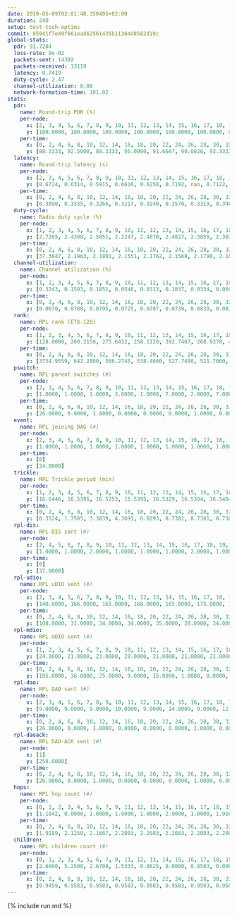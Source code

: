 ```yaml
---
date: 2019-05-09T02:01:48.350495+02:00
duration: 240
setup: test-tsch-optims
commit: 85941f7e49f661ead62561435b11364d8582d19c
global-stats:
  pdr: 91.7284
  loss-rate: 8e-02
  packets-sent: 14302
  packets-received: 13119
  latency: 0.7419
  duty-cycle: 2.47
  channel-utilization: 0.08
  network-formation-time: 101.02
stats:
  pdr:
    name: Round-trip PDR (%)
    per-node:
      x: [2, 3, 4, 5, 6, 7, 8, 9, 10, 11, 12, 13, 14, 15, 16, 17, 18, 19, 20, 21, 22, 23, 24, 25]
      y: [100.0000, 100.0000, 100.0000, 100.0000, 100.0000, 100.0000, 0.0000, 100.0000, 0.0000, 99.8445, 100.0000, 100.0000, 100.0000, 100.0000, 100.0000, 100.0000, 100.0000, 99.8314, 100.0000, 100.0000, 100.0000, 100.0000, 100.0000, 100.0000]
    per-time:
      x: [0, 2, 4, 6, 8, 10, 12, 14, 16, 18, 20, 22, 24, 26, 28, 30, 32, 34, 36, 38, 40, 42, 44, 46, 48, 50, 52, 54, 56, 58, 60, 62, 64, 66, 68, 70, 72, 74, 76, 78, 80, 82, 84, 86, 88, 90, 92, 94, 96, 98, 100, 102, 104, 106, 108, 110, 112, 114, 116, 118, 120, 122, 124, 126, 128, 130, 132, 134, 136, 138, 140, 142, 144, 146, 148, 150, 152, 154, 156, 158, 160, 162, 164, 166, 168, 170, 172, 174, 176, 178, 180, 182, 184, 186, 188, 190, 192, 194, 196, 198, 200, 202, 204, 206, 208, 210, 212, 214, 216, 218, 220, 222, 224, 226, 228, 230, 232, 234, 236, 238, 240]
      y: [88.3333, 92.5000, 88.3333, 95.0000, 91.6667, 90.0826, 93.3333, 94.1667, 93.2773, 92.5000, 92.5000, 91.7355, 92.5000, 89.1667, 94.1176, 94.1667, 90.0826, 90.8333, 95.0000, 95.0000, 89.1667, 90.0000, 93.3333, 88.3333, 90.0000, 96.6667, 90.0000, 90.8333, 92.5000, 90.8333, 90.8333, 95.0000, 90.0000, 90.0000, 94.1667, 89.1667, 90.8333, 88.3333, 90.8333, 90.8333, 87.5000, 97.5000, 90.8333, 95.0000, 91.6667, 92.5000, 92.5000, 92.5000, 91.6667, 91.6667, 91.6667, 92.5000, 92.5000, 94.1667, 94.1667, 93.3333, 95.8333, 90.8333, 90.8333, 90.8333, 90.0000, 95.0000, 90.8333, 94.1667, 90.0000, 93.3333, 94.1667, 89.1667, 90.0000, 90.0000, 91.6667, 91.6667, 90.8333, 93.3333, 90.0000, 92.5000, 91.6667, 85.8333, 92.5000, 93.3333, 87.5000, 90.0000, 88.3333, 88.3333, 91.6667, 93.3333, 97.5000, 93.3333, 86.6667, 88.3333, 86.6667, 90.0000, 91.6667, 90.0000, 91.6667, 90.0000, 94.1667, 93.3333, 90.8333, 93.3333, 90.8333, 91.6667, 91.6667, 94.1667, 91.6667, 92.5000, 92.5000, 94.1667, 93.3333, 93.3333, 94.1667, 86.6667, 92.5000, 92.5000, 92.5000, 92.5000, 91.6667, 92.5000, 90.8333, 100.0000, null]
  latency:
    name: Round-trip latency (s)
    per-node:
      x: [2, 3, 4, 5, 6, 7, 8, 9, 10, 11, 12, 13, 14, 15, 16, 17, 18, 19, 20, 21, 22, 23, 24, 25]
      y: [0.6724, 0.6314, 0.5915, 0.6616, 0.6258, 0.7192, nan, 0.7122, nan, 0.7559, 0.6632, 0.7338, 0.6669, 0.7387, 0.7248, 0.7593, 0.7079, 0.8305, 0.8061, 0.7886, 0.8268, 0.8775, 0.9236, 0.9091]
    per-time:
      x: [0, 2, 4, 6, 8, 10, 12, 14, 16, 18, 20, 22, 24, 26, 28, 30, 32, 34, 36, 38, 40, 42, 44, 46, 48, 50, 52, 54, 56, 58, 60, 62, 64, 66, 68, 70, 72, 74, 76, 78, 80, 82, 84, 86, 88, 90, 92, 94, 96, 98, 100, 102, 104, 106, 108, 110, 112, 114, 116, 118, 120, 122, 124, 126, 128, 130, 132, 134, 136, 138, 140, 142, 144, 146, 148, 150, 152, 154, 156, 158, 160, 162, 164, 166, 168, 170, 172, 174, 176, 178, 180, 182, 184, 186, 188, 190, 192, 194, 196, 198, 200, 202, 204, 206, 208, 210, 212, 214, 216, 218, 220, 222, 224, 226, 228, 230, 232, 234, 236, 238, 240]
      y: [0.3090, 0.3335, 0.3266, 0.3217, 0.3240, 0.3570, 0.3319, 0.3469, 0.3266, 0.3154, 0.3023, 0.3121, 0.3145, 0.3202, 0.3269, 0.3133, 0.3350, 0.3080, 0.3219, 0.2913, 0.3417, 0.3184, 0.3187, 0.3020, 0.2928, 0.3191, 0.3078, 0.3293, 0.3425, 0.3219, 0.3494, 0.3068, 0.3191, 0.3066, 0.3057, 0.3254, 0.3307, 0.3872, 0.3989, 0.4170, 0.4032, 0.3758, 0.3271, 0.3263, 0.3719, 0.3402, 0.3348, 0.4339, 0.3675, 0.3740, 0.3001, 0.3115, 0.3219, 0.4524, 0.4378, 0.4491, 0.3826, 0.3340, 0.3811, 0.8171, 0.9162, 0.5483, 0.4616, 0.4487, 0.3829, 0.9373, 1.2737, 1.1133, 0.9216, 0.5665, 0.5882, 0.9438, 1.2847, 1.2896, 1.2741, 1.0157, 0.8783, 0.9177, 1.2745, 1.2885, 1.2631, 1.2654, 1.2006, 1.1623, 1.2865, 1.2652, 1.2895, 1.2581, 1.2669, 1.2770, 1.2616, 1.2787, 1.2663, 1.2621, 1.2580, 1.2696, 1.2524, 1.2527, 1.2852, 1.2786, 1.2672, 1.2687, 1.2620, 1.2797, 1.2762, 1.2277, 1.2700, 1.2553, 1.2448, 1.2438, 1.2471, 1.2628, 1.2396, 1.2471, 1.2685, 1.2593, 1.2419, 1.2399, 1.2489, 1.2402, null]
  duty-cycle:
    name: Radio duty cycle (%)
    per-node:
      x: [1, 2, 3, 4, 5, 6, 7, 8, 9, 10, 11, 12, 13, 14, 15, 16, 17, 18, 19, 20, 21, 22, 23, 24, 25]
      y: [2.7265, 2.4308, 2.5051, 2.2247, 2.4870, 2.4827, 2.3855, 2.3020, 2.3593, 2.2418, 2.3658, 2.3792, 2.4969, 2.4598, 2.5778, 2.5214, 2.3785, 2.5842, 2.5128, 2.5626, 2.5474, 2.5495, 2.6075, 2.6108, 2.5747]
    per-time:
      x: [0, 2, 4, 6, 8, 10, 12, 14, 16, 18, 20, 22, 24, 26, 28, 30, 32, 34, 36, 38, 40, 42, 44, 46, 48, 50, 52, 54, 56, 58, 60, 62, 64, 66, 68, 70, 72, 74, 76, 78, 80, 82, 84, 86, 88, 90, 92, 94, 96, 98, 100, 102, 104, 106, 108, 110, 112, 114, 116, 118, 120, 122, 124, 126, 128, 130, 132, 134, 136, 138, 140, 142, 144, 146, 148, 150, 152, 154, 156, 158, 160, 162, 164, 166, 168, 170, 172, 174, 176, 178, 180, 182, 184, 186, 188, 190, 192, 194, 196, 198, 200, 202, 204, 206, 208, 210, 212, 214, 216, 218, 220, 222, 224, 226, 228, 230, 232, 234, 236, 238]
      y: [37.3847, 2.1963, 2.1891, 2.1551, 2.1762, 2.1568, 2.1790, 2.1815, 2.1924, 2.1766, 2.1707, 2.1589, 2.1748, 2.1824, 2.1835, 2.1950, 2.1852, 2.1770, 2.1606, 2.1718, 2.1740, 2.1833, 2.1667, 2.1831, 2.1550, 2.1839, 2.1727, 2.1681, 2.1802, 2.1875, 2.1645, 2.1745, 2.1892, 2.1766, 2.1688, 2.1811, 2.1728, 2.1764, 2.2049, 2.2151, 2.2439, 2.2265, 2.2109, 2.2168, 2.1930, 2.1934, 2.1852, 2.1883, 2.1935, 2.1636, 2.2003, 2.1706, 2.1798, 2.1628, 2.2040, 2.1830, 2.1842, 2.2043, 2.1756, 2.1815, 2.1799, 2.1628, 2.1682, 2.1833, 2.1686, 2.1725, 2.1893, 2.2021, 2.1685, 2.1695, 2.1696, 2.1647, 2.1808, 2.1812, 2.1836, 2.1844, 2.1953, 2.1813, 2.1808, 2.1716, 2.1850, 2.1731, 2.1838, 2.1568, 2.1928, 2.2015, 2.1822, 2.2079, 2.1785, 2.1715, 2.1823, 2.1794, 2.1891, 2.1803, 2.1802, 2.1876, 2.1719, 2.1742, 2.1811, 2.1878, 2.1834, 2.1880, 2.1936, 2.1941, 2.1969, 2.1857, 2.1569, 2.1821, 2.1735, 2.1605, 2.1822, 2.1722, 2.1636, 2.1769, 2.1773, 2.1727, 2.1752, 2.2064, 2.1747, 2.1900]
  channel-utilization:
    name: Channel utilization (%)
    per-node:
      x: [1, 2, 3, 4, 5, 6, 7, 8, 9, 10, 11, 12, 13, 14, 15, 16, 17, 18, 19, 20, 21, 22, 23, 24, 25]
      y: [0.3243, 0.1593, 0.1851, 0.0546, 0.0313, 0.1037, 0.0334, 0.0690, 0.0315, 0.0532, 0.0349, 0.1175, 0.0723, 0.0306, 0.1350, 0.0955, 0.0492, 0.0689, 0.0448, 0.0459, 0.0699, 0.0479, 0.0305, 0.0355, 0.0309]
    per-time:
      x: [0, 2, 4, 6, 8, 10, 12, 14, 16, 18, 20, 22, 24, 26, 28, 30, 32, 34, 36, 38, 40, 42, 44, 46, 48, 50, 52, 54, 56, 58, 60, 62, 64, 66, 68, 70, 72, 74, 76, 78, 80, 82, 84, 86, 88, 90, 92, 94, 96, 98, 100, 102, 104, 106, 108, 110, 112, 114, 116, 118, 120, 122, 124, 126, 128, 130, 132, 134, 136, 138, 140, 142, 144, 146, 148, 150, 152, 154, 156, 158, 160, 162, 164, 166, 168, 170, 172, 174, 176, 178, 180, 182, 184, 186, 188, 190, 192, 194, 196, 198, 200, 202, 204, 206, 208, 210, 212, 214, 216, 218, 220, 222, 224, 226, 228, 230, 232, 234, 236, 238]
      y: [0.0670, 0.0788, 0.0795, 0.0725, 0.0787, 0.0739, 0.0839, 0.0811, 0.0841, 0.0798, 0.0786, 0.0721, 0.0768, 0.0787, 0.0814, 0.0815, 0.0802, 0.0757, 0.0735, 0.0730, 0.0788, 0.0783, 0.0751, 0.0763, 0.0685, 0.0791, 0.0749, 0.0741, 0.0776, 0.0790, 0.0735, 0.0762, 0.0763, 0.0758, 0.0735, 0.0753, 0.0769, 0.0779, 0.0865, 0.0916, 0.0966, 0.0925, 0.0862, 0.0856, 0.0816, 0.0835, 0.0789, 0.0798, 0.0802, 0.0698, 0.0836, 0.0747, 0.0773, 0.0708, 0.0876, 0.0804, 0.0786, 0.0900, 0.0738, 0.0766, 0.0785, 0.0712, 0.0741, 0.0795, 0.0733, 0.0765, 0.0807, 0.0839, 0.0731, 0.0732, 0.0768, 0.0732, 0.0783, 0.0809, 0.0801, 0.0801, 0.0821, 0.0777, 0.0766, 0.0748, 0.0791, 0.0752, 0.0785, 0.0692, 0.0802, 0.0828, 0.0754, 0.0859, 0.0773, 0.0745, 0.0794, 0.0779, 0.0800, 0.0774, 0.0765, 0.0790, 0.0763, 0.0769, 0.0792, 0.0821, 0.0788, 0.0801, 0.0815, 0.0810, 0.0824, 0.0793, 0.0707, 0.0783, 0.0754, 0.0726, 0.0764, 0.0754, 0.0721, 0.0752, 0.0778, 0.0770, 0.0766, 0.0853, 0.0757, 0.0778]
  rank:
    name: RPL rank (ETX-128)
    per-node:
      x: [1, 2, 3, 4, 5, 6, 7, 8, 9, 10, 11, 12, 13, 14, 15, 16, 17, 18, 19, 20, 21, 22, 23, 24, 25]
      y: [128.0000, 260.2158, 275.6432, 258.1120, 392.7407, 268.9378, 407.5466, 372.7438, 520.4453, 373.4979, 563.9839, 403.9630, 400.2822, 779.0574, 746.2776, 710.4463, 519.3745, 569.8115, 582.7572, 644.0522, 639.4476, 649.9424, 759.1377, 728.7520, 749.3279]
    per-time:
      x: [0, 2, 4, 6, 8, 10, 12, 14, 16, 18, 20, 22, 24, 26, 28, 30, 32, 34, 36, 38, 40, 42, 44, 46, 48, 50, 52, 54, 56, 58, 60, 62, 64, 66, 68, 70, 72, 74, 76, 78, 80, 82, 84, 86, 88, 90, 92, 94, 96, 98, 100, 102, 104, 106, 108, 110, 112, 114, 116, 118, 120, 122, 124, 126, 128, 130, 132, 134, 136, 138, 140, 142, 144, 146, 148, 150, 152, 154, 156, 158, 160, 162, 164, 166, 168, 170, 172, 174, 176, 178, 180, 182, 184, 186, 188, 190, 192, 194, 196, 198, 200, 202, 204, 206, 208, 210, 212, 214, 216, 218, 220, 222, 224, 226, 228, 230, 232, 234, 236, 238]
      y: [3734.9559, 642.2800, 566.2745, 538.4600, 527.7400, 521.7000, 541.7059, 556.2400, 604.5098, 560.4118, 545.2549, 527.7400, 522.4074, 510.9400, 533.3400, 549.4510, 531.4510, 531.2157, 520.6000, 519.4118, 533.8654, 507.8000, 501.3529, 492.9600, 484.3400, 471.5962, 464.6400, 466.2000, 465.3000, 462.8600, 465.6400, 474.1800, 469.3400, 454.8627, 454.7800, 464.6600, 464.9800, 480.6731, 501.1000, 517.5385, 538.2157, 530.8600, 535.9636, 493.3600, 501.8462, 487.8868, 469.6600, 465.9038, 453.0784, 455.0000, 453.7000, 455.4600, 455.9020, 452.7800, 454.3462, 440.9400, 445.6600, 447.4800, 453.0600, 450.5600, 452.2000, 447.1765, 443.4400, 446.2885, 439.6078, 441.4600, 450.9800, 456.8200, 454.5200, 450.0400, 454.3333, 456.5686, 439.9423, 440.7200, 448.6600, 452.6600, 453.4800, 461.2400, 471.3654, 471.5600, 463.4400, 465.2692, 443.6731, 443.0980, 445.0400, 450.6200, 445.2400, 447.0400, 445.4706, 443.8627, 435.0800, 439.0755, 436.5600, 441.8824, 443.3200, 442.4800, 443.4800, 449.8039, 448.5882, 445.4902, 439.6800, 442.2800, 435.8824, 442.8400, 444.0600, 449.3200, 449.4118, 445.4038, 441.8000, 435.7255, 445.6000, 440.3000, 454.3800, 453.8800, 461.0600, 453.7400, 452.9800, 461.4444, 441.4340, 443.6600]
  pswitch:
    name: RPL parent switches (#)
    per-node:
      x: [2, 3, 4, 5, 6, 7, 8, 9, 10, 11, 12, 13, 14, 15, 16, 17, 18, 19, 20, 21, 22, 23, 24, 25]
      y: [1.0000, 1.0000, 1.0000, 3.0000, 1.0000, 7.0000, 2.0000, 7.0000, 1.0000, 8.0000, 3.0000, 1.0000, 4.0000, 5.0000, 2.0000, 3.0000, 5.0000, 4.0000, 10.0000, 9.0000, 4.0000, 8.0000, 7.0000, 5.0000]
    per-time:
      x: [0, 2, 4, 6, 8, 10, 12, 14, 16, 18, 20, 22, 24, 26, 28, 30, 32, 34, 36, 38, 40, 42, 44, 46, 48, 50, 52, 54, 56, 58, 60, 62, 64, 66, 68, 70, 72, 74, 76, 78, 80, 82, 84, 86, 88, 90, 92, 94, 96, 98, 100, 102, 104, 106, 108, 110, 112, 114, 116, 118, 120, 122, 124, 126, 128, 130, 132, 134, 136, 138, 140, 142, 144, 146, 148, 150, 152, 154, 156, 158, 160, 162, 164, 166, 168, 170, 172, 174, 176, 178, 180, 182, 184, 186, 188, 190, 192, 194, 196, 198, 200, 202, 204, 206, 208, 210, 212, 214, 216, 218, 220, 222, 224, 226, 228, 230, 232, 234, 236]
      y: [26.0000, 0.0000, 1.0000, 0.0000, 0.0000, 0.0000, 1.0000, 0.0000, 1.0000, 1.0000, 1.0000, 0.0000, 4.0000, 0.0000, 0.0000, 1.0000, 1.0000, 1.0000, 0.0000, 1.0000, 2.0000, 0.0000, 1.0000, 0.0000, 0.0000, 2.0000, 0.0000, 0.0000, 0.0000, 0.0000, 0.0000, 0.0000, 0.0000, 1.0000, 0.0000, 0.0000, 0.0000, 2.0000, 0.0000, 2.0000, 1.0000, 0.0000, 5.0000, 0.0000, 2.0000, 3.0000, 0.0000, 2.0000, 1.0000, 0.0000, 0.0000, 0.0000, 1.0000, 0.0000, 2.0000, 0.0000, 0.0000, 0.0000, 0.0000, 0.0000, 0.0000, 1.0000, 0.0000, 2.0000, 1.0000, 0.0000, 0.0000, 0.0000, 0.0000, 0.0000, 1.0000, 1.0000, 2.0000, 0.0000, 0.0000, 0.0000, 0.0000, 0.0000, 2.0000, 0.0000, 0.0000, 2.0000, 2.0000, 1.0000, 0.0000, 0.0000, 0.0000, 0.0000, 1.0000, 1.0000, 0.0000, 3.0000, 0.0000, 1.0000, 0.0000, 0.0000, 0.0000, 1.0000, 1.0000, 1.0000, 0.0000, 0.0000, 1.0000, 0.0000, 0.0000, 0.0000, 1.0000, 2.0000, 0.0000, 1.0000, 0.0000, 0.0000, 0.0000, 0.0000, 0.0000, 0.0000, 0.0000, 4.0000, 3.0000]
  event:
    name: RPL joining DAG (#)
    per-node:
      x: [2, 3, 4, 5, 6, 7, 8, 9, 10, 11, 12, 13, 14, 15, 16, 17, 18, 19, 20, 21, 22, 23, 24, 25]
      y: [1.0000, 1.0000, 1.0000, 1.0000, 1.0000, 1.0000, 1.0000, 1.0000, 1.0000, 1.0000, 1.0000, 1.0000, 1.0000, 1.0000, 1.0000, 1.0000, 1.0000, 1.0000, 1.0000, 1.0000, 1.0000, 1.0000, 1.0000, 1.0000]
    per-time:
      x: [0]
      y: [24.0000]
  trickle:
    name: RPL Trickle period (min)
    per-node:
      x: [1, 2, 3, 4, 5, 6, 7, 8, 9, 10, 11, 12, 13, 14, 15, 16, 17, 18, 19, 20, 21, 22, 23, 24, 25]
      y: [16.6446, 16.5395, 16.5253, 16.5395, 16.5329, 16.5304, 16.5484, 16.5338, 16.5460, 16.5395, 16.5522, 16.5377, 16.5253, 16.5345, 16.5384, 16.5267, 16.5306, 16.6059, 15.7011, 16.6058, 16.4470, 16.5843, 16.5623, 16.5586, 16.4797]
    per-time:
      x: [0, 2, 4, 6, 8, 10, 12, 14, 16, 18, 20, 22, 24, 26, 28, 30, 32, 34, 36, 38, 40, 42, 44, 46, 48, 50, 52, 54, 56, 58, 60, 62, 64, 66, 68, 70, 72, 74, 76, 78, 80, 82, 84, 86, 88, 90, 92, 94, 96, 98, 100, 102, 104, 106, 108, 110, 112, 114, 116, 118, 120, 122, 124, 126, 128, 130, 132, 134, 136, 138, 140, 142, 144, 146, 148, 150, 152, 154, 156, 158, 160, 162, 164, 166, 168, 170, 172, 174, 176, 178, 180, 182, 184, 186, 188, 190, 192, 194, 196, 198, 200, 202, 204, 206, 208, 210, 212, 214, 216, 218, 220, 222, 224, 226, 228, 230, 232, 234, 236, 238]
      y: [0.3524, 1.7585, 3.3839, 4.3691, 6.0293, 8.7381, 8.7381, 8.7381, 8.9095, 16.7909, 17.4763, 16.8100, 16.9099, 16.9520, 16.9520, 17.1336, 17.1336, 17.1336, 17.1267, 17.3049, 17.4763, 17.4763, 17.4763, 17.4763, 17.4763, 17.4763, 17.4763, 17.4763, 17.4763, 17.4763, 17.4763, 17.4763, 17.4763, 17.4763, 17.4763, 17.4763, 17.4763, 17.4763, 17.4763, 17.4763, 17.4763, 17.4763, 17.4763, 17.4763, 17.4763, 17.4763, 17.4763, 17.4763, 17.4763, 17.4763, 17.4763, 17.4763, 17.4763, 17.4763, 17.4763, 17.4763, 17.4763, 17.4763, 17.4763, 17.4763, 17.4763, 17.4763, 17.4763, 17.4763, 17.4763, 17.4763, 17.4763, 17.4763, 17.4763, 17.4763, 17.4763, 17.4763, 17.4763, 17.4763, 17.4763, 17.4763, 17.4763, 17.4763, 17.4763, 17.4763, 17.4763, 17.4763, 17.4763, 17.4763, 17.4763, 17.4763, 17.4763, 17.4763, 17.4763, 17.4763, 17.4763, 17.4763, 17.4763, 17.4763, 17.4763, 17.4763, 17.4763, 17.4763, 17.4763, 17.4763, 17.4763, 17.4763, 17.4763, 17.4763, 17.4763, 17.4763, 17.4763, 17.4763, 17.4763, 17.4763, 17.4763, 17.4763, 17.4763, 17.4763, 17.4763, 17.4763, 17.4763, 17.4763, 17.4763, 17.4763]
  rpl-dis:
    name: RPL DIS sent (#)
    per-node:
      x: [2, 4, 5, 6, 7, 8, 9, 10, 11, 12, 13, 14, 15, 16, 17, 18, 19, 20, 21, 22, 23, 24, 25]
      y: [1.0000, 1.0000, 2.0000, 1.0000, 1.0000, 1.0000, 2.0000, 1.0000, 1.0000, 2.0000, 1.0000, 1.0000, 2.0000, 2.0000, 1.0000, 2.0000, 2.0000, 2.0000, 2.0000, 2.0000, 2.0000, 3.0000, 2.0000]
    per-time:
      x: [0]
      y: [37.0000]
  rpl-udio:
    name: RPL uDIO sent (#)
    per-node:
      x: [2, 3, 4, 5, 6, 7, 8, 9, 10, 11, 12, 13, 14, 15, 16, 17, 18, 19, 20, 21, 22, 23, 24, 25]
      y: [140.0000, 166.0000, 165.0000, 168.0000, 165.0000, 173.0000, 174.0000, 165.0000, 166.0000, 168.0000, 169.0000, 163.0000, 168.0000, 162.0000, 165.0000, 174.0000, 170.0000, 168.0000, 171.0000, 167.0000, 176.0000, 159.0000, 168.0000, 163.0000]
    per-time:
      x: [0, 2, 4, 6, 8, 10, 12, 14, 16, 18, 20, 22, 24, 26, 28, 30, 32, 34, 36, 38, 40, 42, 44, 46, 48, 50, 52, 54, 56, 58, 60, 62, 64, 66, 68, 70, 72, 74, 76, 78, 80, 82, 84, 86, 88, 90, 92, 94, 96, 98, 100, 102, 104, 106, 108, 110, 112, 114, 116, 118, 120, 122, 124, 126, 128, 130, 132, 134, 136, 138, 140, 142, 144, 146, 148, 150, 152, 154, 156, 158, 160, 162, 164, 166, 168, 170, 172, 174, 176, 178, 180, 182, 184, 186, 188, 190, 192, 194, 196, 198, 200, 202, 204, 206, 208, 210, 212, 214, 216, 218, 220, 222, 224, 226, 228, 230, 232, 234, 236, 238, 240]
      y: [108.0000, 31.0000, 34.0000, 34.0000, 35.0000, 28.0000, 34.0000, 41.0000, 38.0000, 32.0000, 33.0000, 32.0000, 29.0000, 32.0000, 37.0000, 35.0000, 33.0000, 30.0000, 36.0000, 29.0000, 37.0000, 33.0000, 34.0000, 31.0000, 36.0000, 32.0000, 29.0000, 34.0000, 29.0000, 35.0000, 28.0000, 33.0000, 30.0000, 34.0000, 35.0000, 32.0000, 33.0000, 36.0000, 31.0000, 38.0000, 32.0000, 34.0000, 34.0000, 33.0000, 36.0000, 34.0000, 33.0000, 28.0000, 41.0000, 28.0000, 29.0000, 31.0000, 28.0000, 35.0000, 33.0000, 33.0000, 29.0000, 34.0000, 32.0000, 32.0000, 31.0000, 32.0000, 34.0000, 30.0000, 29.0000, 33.0000, 34.0000, 30.0000, 35.0000, 34.0000, 31.0000, 31.0000, 32.0000, 33.0000, 32.0000, 31.0000, 34.0000, 34.0000, 35.0000, 30.0000, 35.0000, 31.0000, 32.0000, 36.0000, 30.0000, 34.0000, 34.0000, 32.0000, 35.0000, 31.0000, 32.0000, 35.0000, 33.0000, 37.0000, 29.0000, 27.0000, 27.0000, 35.0000, 33.0000, 31.0000, 31.0000, 32.0000, 34.0000, 35.0000, 27.0000, 36.0000, 33.0000, 31.0000, 36.0000, 29.0000, 31.0000, 29.0000, 36.0000, 33.0000, 32.0000, 35.0000, 29.0000, 34.0000, 30.0000, 36.0000, 0.0000]
  rpl-mdio:
    name: RPL mDIO sent (#)
    per-node:
      x: [1, 2, 3, 4, 5, 6, 7, 8, 9, 10, 11, 12, 13, 14, 15, 16, 17, 18, 19, 20, 21, 22, 23, 24, 25]
      y: [24.0000, 21.0000, 23.0000, 20.0000, 21.0000, 21.0000, 21.0000, 20.0000, 20.0000, 22.0000, 21.0000, 23.0000, 20.0000, 20.0000, 21.0000, 20.0000, 21.0000, 21.0000, 27.0000, 21.0000, 24.0000, 20.0000, 21.0000, 20.0000, 22.0000]
    per-time:
      x: [0, 2, 4, 6, 8, 10, 12, 14, 16, 18, 20, 22, 24, 26, 28, 30, 32, 34, 36, 38, 40, 42, 44, 46, 48, 50, 52, 54, 56, 58, 60, 62, 64, 66, 68, 70, 72, 74, 76, 78, 80, 82, 84, 86, 88, 90, 92, 94, 96, 98, 100, 102, 104, 106, 108, 110, 112, 114, 116, 118, 120, 122, 124, 126, 128, 130, 132, 134, 136, 138, 140, 142, 144, 146, 148, 150, 152, 154, 156, 158, 160, 162, 164, 166, 168, 170, 172, 174, 176, 178, 180, 182, 184, 186, 188, 190, 192, 194, 196, 198, 200, 202, 204, 206, 208, 210, 212, 214, 216, 218, 220, 222, 224, 226, 228, 230, 232, 234, 236, 238]
      y: [105.0000, 36.0000, 25.0000, 9.0000, 15.0000, 1.0000, 0.0000, 9.0000, 14.0000, 2.0000, 0.0000, 4.0000, 2.0000, 4.0000, 2.0000, 10.0000, 4.0000, 5.0000, 1.0000, 0.0000, 0.0000, 0.0000, 4.0000, 7.0000, 7.0000, 5.0000, 2.0000, 0.0000, 0.0000, 0.0000, 2.0000, 5.0000, 8.0000, 7.0000, 3.0000, 0.0000, 0.0000, 0.0000, 0.0000, 1.0000, 8.0000, 7.0000, 5.0000, 4.0000, 0.0000, 0.0000, 0.0000, 0.0000, 0.0000, 8.0000, 8.0000, 5.0000, 3.0000, 1.0000, 0.0000, 0.0000, 0.0000, 1.0000, 8.0000, 10.0000, 4.0000, 2.0000, 0.0000, 0.0000, 0.0000, 0.0000, 6.0000, 8.0000, 5.0000, 5.0000, 0.0000, 1.0000, 0.0000, 0.0000, 2.0000, 7.0000, 6.0000, 4.0000, 6.0000, 0.0000, 0.0000, 0.0000, 0.0000, 1.0000, 11.0000, 4.0000, 7.0000, 2.0000, 0.0000, 0.0000, 0.0000, 0.0000, 3.0000, 6.0000, 7.0000, 6.0000, 3.0000, 0.0000, 0.0000, 0.0000, 0.0000, 5.0000, 6.0000, 6.0000, 7.0000, 1.0000, 0.0000, 0.0000, 0.0000, 4.0000, 8.0000, 2.0000, 5.0000, 6.0000, 0.0000, 0.0000, 0.0000, 0.0000, 4.0000, 8.0000]
  rpl-dao:
    name: RPL DAO sent (#)
    per-node:
      x: [2, 3, 4, 5, 6, 7, 8, 9, 10, 11, 12, 13, 14, 15, 16, 17, 18, 19, 20, 21, 22, 23, 24, 25]
      y: [9.0000, 9.0000, 9.0000, 10.0000, 9.0000, 14.0000, 9.0000, 12.0000, 9.0000, 12.0000, 10.0000, 9.0000, 10.0000, 11.0000, 10.0000, 10.0000, 11.0000, 11.0000, 13.0000, 15.0000, 11.0000, 12.0000, 12.0000, 11.0000]
    per-time:
      x: [0, 2, 4, 6, 8, 10, 12, 14, 16, 18, 20, 22, 24, 26, 28, 30, 32, 34, 36, 38, 40, 42, 44, 46, 48, 50, 52, 54, 56, 58, 60, 62, 64, 66, 68, 70, 72, 74, 76, 78, 80, 82, 84, 86, 88, 90, 92, 94, 96, 98, 100, 102, 104, 106, 108, 110, 112, 114, 116, 118, 120, 122, 124, 126, 128, 130, 132, 134, 136, 138, 140, 142, 144, 146, 148, 150, 152, 154, 156, 158, 160, 162, 164, 166, 168, 170, 172, 174, 176, 178, 180, 182, 184, 186, 188, 190, 192, 194, 196, 198, 200, 202, 204, 206, 208, 210, 212, 214, 216, 218, 220, 222, 224, 226, 228, 230, 232, 234, 236, 238]
      y: [26.0000, 0.0000, 1.0000, 0.0000, 0.0000, 0.0000, 1.0000, 0.0000, 1.0000, 1.0000, 1.0000, 0.0000, 4.0000, 0.0000, 17.0000, 1.0000, 1.0000, 1.0000, 0.0000, 1.0000, 2.0000, 0.0000, 1.0000, 2.0000, 0.0000, 2.0000, 0.0000, 1.0000, 12.0000, 2.0000, 1.0000, 1.0000, 0.0000, 1.0000, 0.0000, 2.0000, 1.0000, 3.0000, 1.0000, 4.0000, 1.0000, 1.0000, 12.0000, 4.0000, 1.0000, 4.0000, 0.0000, 2.0000, 1.0000, 0.0000, 0.0000, 1.0000, 2.0000, 0.0000, 2.0000, 1.0000, 2.0000, 9.0000, 0.0000, 4.0000, 0.0000, 3.0000, 1.0000, 2.0000, 1.0000, 0.0000, 1.0000, 0.0000, 2.0000, 1.0000, 3.0000, 9.0000, 2.0000, 2.0000, 1.0000, 1.0000, 2.0000, 2.0000, 3.0000, 0.0000, 0.0000, 3.0000, 3.0000, 2.0000, 2.0000, 3.0000, 3.0000, 1.0000, 3.0000, 2.0000, 2.0000, 3.0000, 0.0000, 1.0000, 0.0000, 2.0000, 1.0000, 2.0000, 3.0000, 5.0000, 3.0000, 1.0000, 4.0000, 1.0000, 3.0000, 1.0000, 2.0000, 2.0000, 0.0000, 2.0000, 0.0000, 0.0000, 1.0000, 4.0000, 5.0000, 0.0000, 1.0000, 7.0000, 4.0000, 1.0000]
  rpl-daoack:
    name: RPL DAO-ACK sent (#)
    per-node:
      x: [1]
      y: [258.0000]
    per-time:
      x: [0, 2, 4, 6, 8, 10, 12, 14, 16, 18, 20, 22, 24, 26, 28, 30, 32, 34, 36, 38, 40, 42, 44, 46, 48, 50, 52, 54, 56, 58, 60, 62, 64, 66, 68, 70, 72, 74, 76, 78, 80, 82, 84, 86, 88, 90, 92, 94, 96, 98, 100, 102, 104, 106, 108, 110, 112, 114, 116, 118, 120, 122, 124, 126, 128, 130, 132, 134, 136, 138, 140, 142, 144, 146, 148, 150, 152, 154, 156, 158, 160, 162, 164, 166, 168, 170, 172, 174, 176, 178, 180, 182, 184, 186, 188, 190, 192, 194, 196, 198, 200, 202, 204, 206, 208, 210, 212, 214, 216, 218, 220, 222, 224, 226, 228, 230, 232, 234, 236, 238]
      y: [26.0000, 0.0000, 1.0000, 0.0000, 0.0000, 0.0000, 1.0000, 0.0000, 1.0000, 1.0000, 1.0000, 0.0000, 4.0000, 0.0000, 17.0000, 1.0000, 1.0000, 1.0000, 0.0000, 1.0000, 2.0000, 0.0000, 1.0000, 2.0000, 0.0000, 2.0000, 0.0000, 1.0000, 12.0000, 2.0000, 1.0000, 1.0000, 0.0000, 1.0000, 0.0000, 2.0000, 1.0000, 3.0000, 1.0000, 4.0000, 1.0000, 1.0000, 13.0000, 3.0000, 1.0000, 4.0000, 0.0000, 2.0000, 1.0000, 0.0000, 0.0000, 1.0000, 2.0000, 0.0000, 2.0000, 1.0000, 2.0000, 9.0000, 0.0000, 4.0000, 0.0000, 3.0000, 1.0000, 2.0000, 1.0000, 0.0000, 1.0000, 0.0000, 2.0000, 1.0000, 3.0000, 9.0000, 2.0000, 2.0000, 1.0000, 1.0000, 2.0000, 2.0000, 3.0000, 0.0000, 0.0000, 3.0000, 3.0000, 2.0000, 2.0000, 3.0000, 3.0000, 1.0000, 3.0000, 2.0000, 2.0000, 3.0000, 0.0000, 1.0000, 0.0000, 2.0000, 1.0000, 2.0000, 3.0000, 5.0000, 3.0000, 1.0000, 4.0000, 1.0000, 3.0000, 1.0000, 2.0000, 2.0000, 0.0000, 2.0000, 0.0000, 0.0000, 1.0000, 4.0000, 5.0000, 0.0000, 1.0000, 7.0000, 4.0000, 1.0000]
  hops:
    name: RPL hop count (#)
    per-node:
      x: [0, 1, 2, 3, 4, 5, 6, 7, 9, 11, 12, 13, 14, 15, 16, 17, 18, 19, 20, 21, 22, 23, 24, 25]
      y: [1.1042, 0.0000, 1.0000, 1.0000, 1.0000, 2.0000, 1.0000, 1.9583, 2.1042, 2.1208, 1.7708, 2.0000, 2.3305, 2.2092, 2.0000, 2.2875, 2.7741, 3.0377, 3.2803, 3.2887, 3.1423, 4.0000, 3.7741, 3.8117]
    per-time:
      x: [0, 2, 4, 6, 8, 10, 12, 14, 16, 18, 20, 22, 24, 26, 28, 30, 32, 34, 36, 38, 40, 42, 44, 46, 48, 50, 52, 54, 56, 58, 60, 62, 64, 66, 68, 70, 72, 74, 76, 78, 80, 82, 84, 86, 88, 90, 92, 94, 96, 98, 100, 102, 104, 106, 108, 110, 112, 114, 116, 118, 120, 122, 124, 126, 128, 130, 132, 134, 136, 138, 140, 142, 144, 146, 148, 150, 152, 154, 156, 158, 160, 162, 164, 166, 168, 170, 172, 174, 176, 178, 180, 182, 184, 186, 188, 190, 192, 194, 196, 198, 200, 202, 204, 206, 208, 210, 212, 214, 216, 218, 220, 222, 224, 226, 228, 230, 232, 234, 236, 238]
      y: [1.9189, 2.1250, 2.1667, 2.2083, 2.2083, 2.2083, 2.2083, 2.2083, 2.2083, 2.2083, 2.2083, 2.2083, 2.1250, 2.0833, 2.0833, 2.0833, 2.1250, 2.0833, 2.0833, 2.0833, 2.0417, 2.0833, 2.0833, 2.0833, 2.0833, 2.1250, 2.1250, 2.1250, 2.1250, 2.1250, 2.1250, 2.1250, 2.1250, 2.0833, 2.0833, 2.0833, 2.0833, 2.3333, 2.5833, 2.5833, 2.7708, 2.7083, 2.4583, 2.2500, 2.2500, 2.2500, 2.2500, 2.2292, 2.2083, 2.2083, 2.2083, 2.2083, 2.1875, 2.1667, 2.1667, 2.1667, 2.1667, 2.1667, 2.1667, 2.1667, 2.1667, 2.1667, 2.1667, 2.1667, 2.1875, 2.2083, 2.2083, 2.2083, 2.2083, 2.2083, 2.2083, 2.2083, 2.2083, 2.2083, 2.2083, 2.2083, 2.2083, 2.2083, 2.2500, 2.2500, 2.2500, 2.2500, 2.2500, 2.2500, 2.2500, 2.2500, 2.2500, 2.2500, 2.2500, 2.2500, 2.2500, 2.2500, 2.2500, 2.2292, 2.2083, 2.2083, 2.2083, 2.2083, 2.2708, 2.2917, 2.2917, 2.2917, 2.2917, 2.2917, 2.2917, 2.2917, 2.2917, 2.2708, 2.2083, 2.1875, 2.1667, 2.1667, 2.1667, 2.1667, 2.1667, 2.1667, 2.1667, 2.1667, 2.1667, 2.1667]
  children:
    name: RPL children count (#)
    per-node:
      x: [0, 1, 2, 3, 4, 5, 6, 7, 9, 11, 12, 13, 14, 15, 16, 17, 18, 19, 20, 21, 22, 23, 24, 25]
      y: [2.6000, 5.2500, 2.6708, 1.5333, 0.8625, 0.0000, 0.8583, 0.0000, 0.0000, 0.0000, 1.1208, 0.8292, 0.0000, 1.8243, 1.4100, 0.2792, 1.0460, 0.3849, 0.4519, 1.2929, 0.4477, 0.0000, 0.1213, 0.0000]
    per-time:
      x: [0, 2, 4, 6, 8, 10, 12, 14, 16, 18, 20, 22, 24, 26, 28, 30, 32, 34, 36, 38, 40, 42, 44, 46, 48, 50, 52, 54, 56, 58, 60, 62, 64, 66, 68, 70, 72, 74, 76, 78, 80, 82, 84, 86, 88, 90, 92, 94, 96, 98, 100, 102, 104, 106, 108, 110, 112, 114, 116, 118, 120, 122, 124, 126, 128, 130, 132, 134, 136, 138, 140, 142, 144, 146, 148, 150, 152, 154, 156, 158, 160, 162, 164, 166, 168, 170, 172, 174, 176, 178, 180, 182, 184, 186, 188, 190, 192, 194, 196, 198, 200, 202, 204, 206, 208, 210, 212, 214, 216, 218, 220, 222, 224, 226, 228, 230, 232, 234, 236, 238]
      y: [0.9459, 0.9583, 0.9583, 0.9583, 0.9583, 0.9583, 0.9583, 0.9583, 0.9583, 0.9583, 0.9583, 0.9583, 0.9583, 0.9583, 0.9583, 0.9583, 0.9583, 0.9583, 0.9583, 0.9583, 0.9583, 0.9583, 0.9583, 0.9583, 0.9583, 0.9583, 0.9583, 0.9583, 0.9583, 0.9583, 0.9583, 0.9583, 0.9583, 0.9583, 0.9583, 0.9583, 0.9583, 0.9583, 0.9583, 0.9583, 0.9583, 0.9583, 0.9583, 0.9583, 0.9583, 0.9583, 0.9583, 0.9583, 0.9583, 0.9583, 0.9583, 0.9583, 0.9583, 0.9583, 0.9583, 0.9583, 0.9583, 0.9583, 0.9583, 0.9583, 0.9583, 0.9583, 0.9583, 0.9583, 0.9583, 0.9583, 0.9583, 0.9583, 0.9583, 0.9583, 0.9583, 0.9583, 0.9583, 0.9583, 0.9583, 0.9583, 0.9583, 0.9583, 0.9583, 0.9583, 0.9583, 0.9583, 0.9583, 0.9583, 0.9583, 0.9583, 0.9583, 0.9583, 0.9583, 0.9583, 0.9583, 0.9583, 0.9583, 0.9583, 0.9583, 0.9583, 0.9583, 0.9583, 0.9583, 0.9583, 0.9583, 0.9583, 0.9583, 0.9583, 0.9583, 0.9583, 0.9583, 0.9583, 0.9583, 0.9583, 0.9583, 0.9583, 0.9583, 0.9583, 0.9583, 0.9583, 0.9583, 0.9583, 0.9583, 0.9583]
---
```


{% include run.md %}
